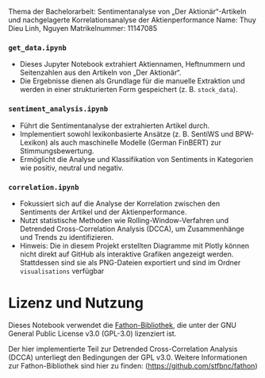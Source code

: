 Thema der Bachelorarbeit: Sentimentanalyse von „Der Aktionär“-Artikeln und nachgelagerte Korrelationsanalyse der Aktienperformance
Name: Thuy Dieu Linh, Nguyen
Matrikelnummer: 11147085
### `get_data.ipynb`
- Dieses Jupyter Notebook extrahiert Aktiennamen, Heftnummern und Seitenzahlen aus den Artikeln von „Der Aktionär“.
- Die Ergebnisse dienen als Grundlage für die manuelle Extraktion und werden in einer strukturierten Form gespeichert (z. B. `stock_data`).

### `sentiment_analysis.ipynb`
- Führt die Sentimentanalyse der extrahierten Artikel durch.
- Implementiert sowohl lexikonbasierte Ansätze (z. B. SentiWS und BPW-Lexikon) als auch maschinelle Modelle (German FinBERT) zur Stimmungsbewertung.
- Ermöglicht die Analyse und Klassifikation von Sentiments in Kategorien wie positiv, neutral und negativ.

### `correlation.ipynb`
- Fokussiert sich auf die Analyse der Korrelation zwischen den Sentiments der Artikel und der Aktienperformance.
- Nutzt statistische Methoden wie Rolling-Window-Verfahren und Detrended Cross-Correlation Analysis (DCCA), um Zusammenhänge und Trends zu identifizieren.
- Hinweis: Die in diesem Projekt erstellten Diagramme mit Plotly können nicht direkt auf GitHub als interaktive Grafiken angezeigt werden. Stattdessen sind sie als PNG-Dateien exportiert und sind im Ordner `visualisations` verfügbar

# Lizenz und Nutzung
Dieses Notebook verwendet die [Fathon-Bibliothek](https://github.com/stfbnc/fathon), die unter der GNU General Public License v3.0 (GPL-3.0) lizenziert ist. 

Der hier implementierte Teil zur Detrended Cross-Correlation Analysis (DCCA) unterliegt den Bedingungen der GPL v3.0. Weitere Informationen zur Fathon-Bibliothek sind hier zu finden: (https://github.com/stfbnc/fathon)

